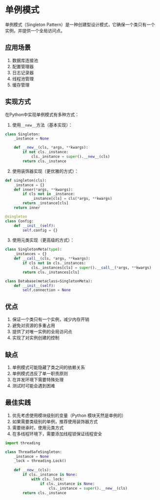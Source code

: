 # 单例模式

单例模式（Singleton Pattern）是一种创建型设计模式，它确保一个类只有一个实例，并提供一个全局访问点。

## 应用场景

1. 数据库连接池
2. 配置管理器
3. 日志记录器
4. 线程池管理
5. 缓存管理

## 实现方式

在Python中实现单例模式有多种方式：

1. 使用`__new__`方法（基本实现）：

```python
class Singleton:
    _instance = None

    def __new__(cls, *args, **kwargs):
        if not cls._instance:
            cls._instance = super().__new__(cls)
        return cls._instance
```

2. 使用装饰器实现（更优雅的方式）：

```python
def singleton(cls):
    _instance = {}
    def inner(*args, **kwargs):
        if cls not in _instance:
            _instance[cls] = cls(*args, **kwargs)
        return _instance[cls]
    return inner

@singleton
class Config:
    def __init__(self):
        self.config = {}
```

3. 使用元类实现（更高级的方式）：

```python
class SingletonMeta(type):
    _instances = {}
    def __call__(cls, *args, **kwargs):
        if cls not in cls._instances:
            cls._instances[cls] = super().__call__(*args, **kwargs)
        return cls._instances[cls]

class Database(metaclass=SingletonMeta):
    def __init__(self):
        self.connection = None
```

## 优点

1. 保证一个类只有一个实例，减少内存开销
2. 避免对资源的多重占用
3. 提供了对唯一实例的全局访问点
4. 实现了对实例创建的控制

## 缺点

1. 单例模式可能隐藏了类之间的依赖关系
2. 单例模式违反了单一职责原则
3. 在并发环境下需要特殊处理
4. 测试时可能会遇到困难

## 最佳实践

1. 优先考虑使用模块级别的变量（Python 模块天然是单例的）
2. 如果需要类级别的单例，推荐使用装饰器方式
3. 需要继承时，使用元类方式
4. 在多线程环境下，需要添加线程锁保证线程安全

```python
import threading

class ThreadSafeSingleton:
    _instance = None
    _lock = threading.Lock()
    
    def __new__(cls):
        if cls._instance is None:
            with cls._lock:
                if cls._instance is None:
                    cls._instance = super().__new__(cls)
        return cls._instance
```
